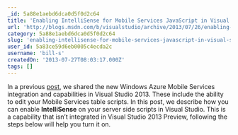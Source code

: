 ```yaml
---
_id: 5a88e1aebd6dca0d5f0d2c64
title: 'Enabling IntelliSense for Mobile Services JavaScript in Visual Studio'
url: 'http://blogs.msdn.com/b/visualstudio/archive/2013/07/26/enabling-intellisense-for-mobile-services-javascript-in-visual-studio.aspx'
category: 5a88e1aebd6dca0d5f0d2c64
slug: 'enabling-intellisense-for-mobile-services-javascript-in-visual-studio'
user_id: 5a83ce59d6eb0005c4ecda2c
username: 'bill-s'
createdOn: '2013-07-27T08:03:17.000Z'
tags: []
---
```


In a previous <a href="http://blogs.msdn.com/b/visualstudio/archive/2013/07/25/windows-azure-mobile-services-in-visual-studio-2013.aspx">post</a>, we shared the new Windows Azure Mobile Services integration and capabilities in Visual Studio 2013. These include the ability to edit your Mobile Services table scripts. In this post, we describe how you can enable <strong>IntelliSense</strong> on your server side scripts in Visual Studio. This is a capability that isn’t integrated in Visual Studio 2013 Preview, following the steps below will help you turn it on.
